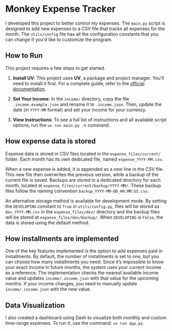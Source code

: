 # Monkey Expense Tracker

I developed this project to better control my expenses. The `main.py` script is designed to add new expenses to a CSV file that tracks all expenses for the month. The `utils/config` file has all the configuration constants that you can change if you'd like to customize the program.

## How to Run

This project requires a few steps to get started.

1.  **Install UV**: This project uses **UV**, a package and project manager. You'll need to install it first. For a complete guide, refer to the [official documentation](https://docs.astral.sh/uv/).

2.  **Set Your Income**: In the `income/` directory, copy the file `.income.example.json` and rename it to `.income.json`. Then, update the date (in `YYYY-MM` format) and set your income for your currency.

3.  **View Instructions**: To see a full list of instructions and all available script options, run the `uv run main.py -h` command.

## How expense data is stored

Expense data is stored in CSV files located in the `expense_files/current/` folder. Each month has its own dedicated file, named `expense_YYYY-MM.csv`.

When a new expense is added, it is appended as a new line in the CSV file. This new file then overwrites the previous version, while a backup of the current file is saved. Backups are stored in a dedicated directory for each month, located at `expense_files/current/backup/YYYY-MM/`. These backup files follow the naming convention `backup_YYYY-MM-DD_HH:MM:SS.csv`.

An alternative storage method is available for development mode. By setting the `DEVELOPING` constant to `True` in `utils/config.py`, files will be stored as `dev_YYYY-MM.csv` in the `expanse_files/dev/` directory and the backup files will be stored at `expanse_files/dev/backup/`. When `DEVELOPING` is `False`, the data is stored using the default method.

## How installments are implemented

One of the key features implemented is the option to add expenses paid in installments. By default, the number of installments is set to one, but you can choose how many installments you need. Since it’s impossible to know your exact income in future months, the system uses your current income as a reference. The implementation checks the nearest available income value and updates `income/.income.json` with that value for the upcoming months. If your income changes, you need to manually update `income/.income.json` with the new value.

## Data Visualization

I also created a dashboard using Dash to visualize both monthly and custom time-range expenses. To run it, use the command: `uv run app.py`.
